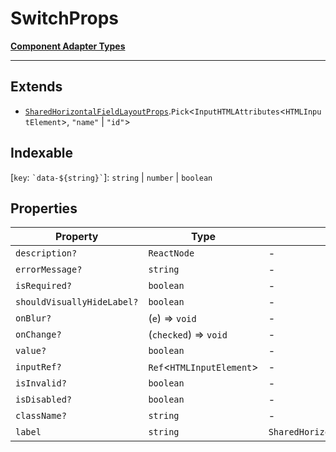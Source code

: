 # SwitchProps

[**Component Adapter Types**](component-inventory.md)

***

## Extends

- [`SharedHorizontalFieldLayoutProps`](HorizontalFieldLayout.HorizontalFieldLayoutTypes.TypeAlias.SharedHorizontalFieldLayoutProps.md).`Pick`\<`InputHTMLAttributes`\<`HTMLInputElement`\>, `"name"` \| `"id"`\>

## Indexable

\[`key`: `` `data-${string}` ``\]: `string` \| `number` \| `boolean`

## Properties

| Property | Type | Overrides | Inherited from |
| ------ | ------ | ------ | ------ |
| <a id="description"></a> `description?` | `ReactNode` | - | `SharedHorizontalFieldLayoutProps.description` |
| <a id="errormessage"></a> `errorMessage?` | `string` | - | `SharedHorizontalFieldLayoutProps.errorMessage` |
| <a id="isrequired"></a> `isRequired?` | `boolean` | - | `SharedHorizontalFieldLayoutProps.isRequired` |
| <a id="shouldvisuallyhidelabel"></a> `shouldVisuallyHideLabel?` | `boolean` | - | `SharedHorizontalFieldLayoutProps.shouldVisuallyHideLabel` |
| <a id="onblur"></a> `onBlur?` | (`e`) => `void` | - | - |
| <a id="onchange"></a> `onChange?` | (`checked`) => `void` | - | - |
| <a id="value"></a> `value?` | `boolean` | - | - |
| <a id="inputref"></a> `inputRef?` | `Ref`\<`HTMLInputElement`\> | - | - |
| <a id="isinvalid"></a> `isInvalid?` | `boolean` | - | - |
| <a id="isdisabled"></a> `isDisabled?` | `boolean` | - | - |
| <a id="classname"></a> `className?` | `string` | - | - |
| <a id="label"></a> `label` | `string` | `SharedHorizontalFieldLayoutProps.label` | - |
